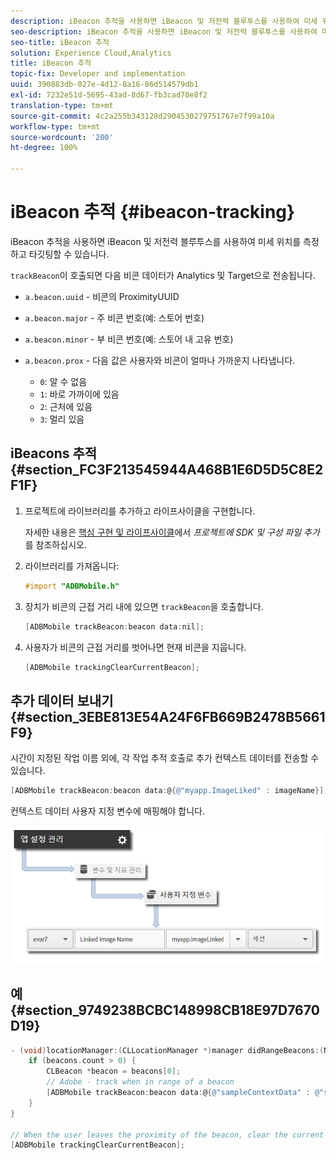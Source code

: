 ```yaml
---
description: iBeacon 추적을 사용하면 iBeacon 및 저전력 블루투스를 사용하여 미세 위치를 측정하고 타깃팅할 수 있습니다.
seo-description: iBeacon 추적을 사용하면 iBeacon 및 저전력 블루투스를 사용하여 미세 위치를 측정하고 타깃팅할 수 있습니다.
seo-title: iBeacon 추적
solution: Experience Cloud,Analytics
title: iBeacon 추적
topic-fix: Developer and implementation
uuid: 390883db-027e-4d12-8a16-86d514579db1
exl-id: 7232e51d-5695-43ad-8d67-fb3cad70e8f2
translation-type: tm+mt
source-git-commit: 4c2a255b343128d2904530279751767e7f99a10a
workflow-type: tm+mt
source-wordcount: '200'
ht-degree: 100%

---
```


# iBeacon 추적 {#ibeacon-tracking}

iBeacon 추적을 사용하면 iBeacon 및 저전력 블루투스를 사용하여 미세 위치를 측정하고 타깃팅할 수 있습니다.

`trackBeacon`이 호출되면 다음 비콘 데이터가 Analytics 및 Target으로 전송됩니다.

* `a.beacon.uuid` - 비콘의 ProximityUUID
* `a.beacon.major` - 주 비콘 번호(예: 스토어 번호)
* `a.beacon.minor` - 부 비콘 번호(예: 스토어 내 고유 번호)
* `a.beacon.prox` - 다음 값은 사용자와 비콘이 얼마나 가까운지 나타냅니다.

   * `0`: 알 수 없음
   * `1`: 바로 가까이에 있음
   * `2`: 근처에 있음
   * `3`: 멀리 있음

## iBeacons 추적 {#section_FC3F213545944A468B1E6D5D5C8E2F1F}

1. 프로젝트에 라이브러리를 추가하고 라이프사이클을 구현합니다.

   자세한 내용은 [핵심 구현 및 라이프사이클](/help/ios/getting-started/dev-qs.md)에서 *프로젝트에 SDK 및 구성 파일 추가*&#x200B;를 참조하십시오.
1. 라이브러리를 가져옵니다:

   ```objective-c
   #import "ADBMobile.h"
   ```

1. 장치가 비콘의 근접 거리 내에 있으면 `trackBeacon`을 호출합니다.

   ```objective-c
   [ADBMobile trackBeacon:beacon data:nil];
   ```

1. 사용자가 비콘의 근접 거리를 벗어나면 현재 비콘을 지웁니다.

   ```objective-c
   [ADBMobile trackingClearCurrentBeacon];
   ```

## 추가 데이터 보내기 {#section_3EBE813E54A24F6FB669B2478B5661F9}

시간이 지정된 작업 이름 외에, 각 작업 추적 호출로 추가 컨텍스트 데이터를 전송할 수 있습니다.

```objective-c
[ADBMobile trackBeacon:beacon data:@{@"myapp.ImageLiked" : imageName}];
```

컨텍스트 데이터 사용자 지정 변수에 매핑해야 합니다.

![](assets/map-variable-context-ltv.png)

## 예 {#section_9749238BCBC148998CB18E97D7670D19}

```objective-c
- (void)locationManager:(CLLocationManager *)manager didRangeBeacons:(NSArray *)beacons inRegion:(CLBeaconRegion *)region { 
    if (beacons.count > 0) { 
        CLBeacon *beacon = beacons[0]; 
        // Adobe - track when in range of a beacon 
        [ADBMobile trackBeacon:beacon data:@{@"sampleContextData" : @"sampleContextDataVal"}]; 
    } 
} 
 
// When the user leaves the proximity of the beacon, clear the current beacon 
[ADBMobile trackingClearCurrentBeacon];
```
